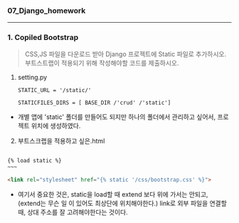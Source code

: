 ### 07_Django_homework

---



### 1. Copiled Bootstrap

> CSS,JS 파일을 다운로드 받아 Django 프로젝트에 Static 파일로 추가하시오. 부트스트랩이 적용되기 위해 작성해야할 코드를 제출하시오.



1. setting.py 

   ```
   STATIC_URL = '/static/'
   
   STATICFILES_DIRS = [ BASE_DIR /'crud' /'static']
   ```

   

* 개별 앱에 'static' 폴더를 만들어도 되지만 하나의 폴더에서 관리하고 싶어서, 프로젝트 위치에 생성하였다.



2. 부트스크랩을 적용하고 싶은.html

```html

{% load static %}
~~~

<link rel="stylesheet" href="{% static '/css/bootstrap.css' %}"> 
```



* 여기서 중요한 것은, static을 load할 때 extend 보다 위에 가서는 안되고, (extend는 무슨 일 이 있어도 최상단에 위치해야한다.) link로 외부 파일을 연결할때, 상대 주소를 잘 고려해야한다는 것이다.